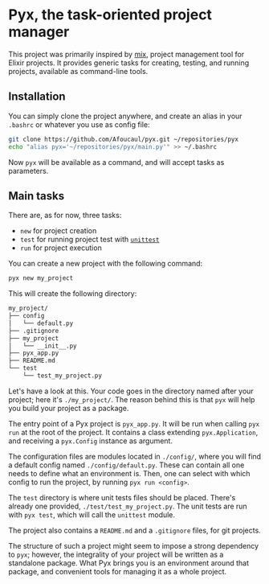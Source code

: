 # Pyx, the task-oriented project manager

This project was primarily inspired by [mix](https://hexdocs.pm/mix/Mix.html), project management tool for Elixir projects.
It provides generic tasks for creating, testing, and running projects, available as command-line tools.


## Installation

You can simply clone the project anywhere, and create an alias in your `.bashrc` or whatever you use as config file:

```bash
git clone https://github.com/Afoucaul/pyx.git ~/repositories/pyx
echo "alias pyx='~/repositories/pyx/main.py'" >> ~/.bashrc
```

Now `pyx` will be available as a command, and will accept tasks as parameters.


## Main tasks

There are, as for now, three tasks:
- `new` for project creation
- `test` for running project test with [`unittest`](https://docs.python.org/3/library/unittest.html)
- `run` for project execution


You can create a new project with the following command:

```bash
pyx new my_project
```

This will create the following directory:

```txt
my_project/
├── config
│   └── default.py
├── .gitignore
├── my_project
│   └── __init__.py
├── pyx_app.py
├── README.md
└── test
    └── test_my_project.py
```

Let's have a look at this.
Your code goes in the directory named after your project; here it's `./my_project/`.
The reason behind this is that `pyx` will help you build your project as a package.

The entry point of a Pyx project is `pyx_app.py`.
It will be run when calling `pyx run` at the root of the project.
It contains a class extending `pyx.Application`, and receiving a `pyx.Config` instance as argument.

The configuration files are modules located in `./config/`, where you will find a default config named `./config/default.py`.
These can contain all one needs to define what an environment is.
Then, one can select with which config to run the project, by running `pyx run <config>`.

The `test` directory is where unit tests files should be placed.
There's already one provided, `./test/test_my_project.py`.
The unit tests are run with `pyx test`, which will call the `unittest` module.

The project also contains a `README.md` and a `.gitignore` files, for git projects.

The structure of such a project might seem to impose a strong dependency to `pyx`;
however, the integrality of your project will be written as a standalone package.
What Pyx brings you is an environment around that package, and convenient tools for managing it as a whole project.
